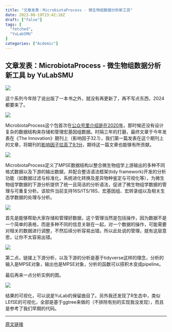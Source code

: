 ```yaml
---
title: "文章发表：MicrobiotaProcess - 微生物组数据分析新工具"
date: 2023-08-19T23:42:18Z
draft: ["false"]
tags: [
  "fetched",
  "YuLabSMU"
]
categories: ["Acdemic"]
---
```

文章发表：MicrobiotaProcess - 微生物组数据分析新工具 by YuLabSMU
------
<div><p data-mpa-powered-by="yiban.io"><a target="_blank" href="https://mp.weixin.qq.com/mp/appmsgalbum?action=getalbum&amp;__biz=MzI5NjUyNzkxMg==&amp;scene=1&amp;album_id=1300603819033788419&amp;count=3#wechat_redirect" textvalue="你已选中了添加链接的内容" linktype="text" imgurl="" imgdata="null" tab="innerlink" data-linktype="1"><span><img data-backh="459" data-backw="578" data-galleryid="" data-ratio="0.7944444444444444" data-s="300,640" data-src="https://mmbiz.qpic.cn/mmbiz_png/MPBFtnFrw4lp1XXwtESAapcFmpa8zDxP4atexLAgKxfuJ1iaRPREUibM370PAibIibZXg6DRrG3tcgAWY6LNfThdtw/640?wx_fmt=png" data-type="png" data-w="1080" src="https://mmbiz.qpic.cn/mmbiz_png/MPBFtnFrw4lp1XXwtESAapcFmpa8zDxP4atexLAgKxfuJ1iaRPREUibM370PAibIibZXg6DRrG3tcgAWY6LNfThdtw/640?wx_fmt=png"></span></a></p><p>这个系列今年除了说出版了一本书之外，就没有再更新了，再不写点东西，2024都要来了。</p><p><img data-galleryid="" data-ratio="0.18703703703703703" data-s="300,640" data-src="https://mmbiz.qpic.cn/mmbiz_png/MPBFtnFrw4lp1XXwtESAapcFmpa8zDxPQbZnZJoSbFSoOrzb409LyTl630jRHVV8HR59t3bHLvEibibzbibUUoUvg/640?wx_fmt=png" data-type="png" data-w="1080" src="https://mmbiz.qpic.cn/mmbiz_png/MPBFtnFrw4lp1XXwtESAapcFmpa8zDxPQbZnZJoSbFSoOrzb409LyTl630jRHVV8HR59t3bHLvEibibzbibUUoUvg/640?wx_fmt=png"></p><p>MicrobiotaProcess这个包首次在<a target="_blank" href="https://mp.weixin.qq.com/s?__biz=MzI5NjUyNzkxMg==&amp;mid=2247488952&amp;idx=1&amp;sn=e69c6cd2d568f996babe1e60fe6f082d&amp;chksm=ec43a4ffdb342de9be38cb141926fa975ddd44e5af628a0bcc0c08dc14da1ee3c5c270cf862b&amp;token=1658499130&amp;lang=zh_CN&amp;scene=21#wechat_redirect" textvalue="公众号里介绍是在2020年" linktype="text" imgurl="" imgdata="null" tab="innerlink" data-linktype="2">公众号里介绍是在2020年</a>，那时候还没有设计复杂的数据结构来存储和管理宏基因组数据。时隔三年的打磨，最终文章于今年发表在《The Innovation》期刊上（影响因子32.1），我们第一篇发表在这个期刊上的文章，将期刊的<a target="_blank" href="https://mp.weixin.qq.com/s?__biz=MzI5NjUyNzkxMg==&amp;mid=2247492973&amp;idx=1&amp;sn=940f042d278cf8c616754f1291204eae&amp;chksm=ec40542adb37dd3c4974d7eaf7e45357c9325f0cef8b9020b14de47461d4988bc42f2466c044&amp;token=1658499130&amp;lang=zh_CN&amp;scene=21#wechat_redirect" textvalue="影响因子拉高了9.1分" linktype="text" imgurl="" imgdata="null" tab="innerlink" data-linktype="2">影响因子拉高了9.1分</a>，期待这一篇文章也能够有所贡献。</p><p><a target="_blank" href="https://mp.weixin.qq.com/s?__biz=MzI5NjUyNzkxMg==&amp;mid=2247492593&amp;idx=1&amp;sn=b8737e606449a340abd0e0adb61ecb2d&amp;chksm=ec4052b6db37dba00cb69f36df453741857d79dfa3344927e86faf0ebc771592e6e8fb178c98&amp;token=1658499130&amp;lang=zh_CN&amp;scene=21#wechat_redirect" textvalue="你已选中了添加链接的内容" linktype="text" imgurl="" imgdata="null" tab="innerlink" data-linktype="1"><span><img data-backh="357" data-backw="578" data-ratio="0.6177829099307159" data-src="https://mmbiz.qpic.cn/sz_mmbiz_png/pLSicPHWwL6ZsnU2gpIovgGnboRkicaIicT0zx0FX7RibulXYhvf76ibyAgFjGaL1Vl7Vj5Iian5egIVjibhoqic7OAMnw/640?wx_fmt=png&amp;wxfrom=5&amp;wx_lazy=1&amp;wx_co=1" data-w="866" src="https://mmbiz.qpic.cn/sz_mmbiz_png/pLSicPHWwL6ZsnU2gpIovgGnboRkicaIicT0zx0FX7RibulXYhvf76ibyAgFjGaL1Vl7Vj5Iian5egIVjibhoqic7OAMnw/640?wx_fmt=png&amp;wxfrom=5&amp;wx_lazy=1&amp;wx_co=1"></span></a></p><p>MicrobiotaProcess定义了MPSE数据结构以整合微生物组学上游输出的多种不同格式数据以及下游的输出数据，并配合整洁语法框架(tidy framework)开发的分析功能（如数据过滤与标准化，系统进化转换及差异物种鉴定与可视化等），为微生物组学数据的下游分析提供了统一且简洁的分析语法，促进了微生物组学数据的管理与可重复分析。该软件当前支持16S/ITS/18S、宏基因组、宏转录组以及相关生态学数据的处理与分析。</p><p><img data-ratio="0.8914549653579676" data-src="https://mmbiz.qpic.cn/sz_mmbiz_png/pLSicPHWwL6ZsnU2gpIovgGnboRkicaIicTMxSuw0mGwfJIkMqlFiajuTxyDgNEws93JXTqNicVMOtcEdspO6FcFh8Q/640?wx_fmt=png&amp;wxfrom=5&amp;wx_lazy=1&amp;wx_co=1" data-w="866" src="https://mmbiz.qpic.cn/sz_mmbiz_png/pLSicPHWwL6ZsnU2gpIovgGnboRkicaIicTMxSuw0mGwfJIkMqlFiajuTxyDgNEws93JXTqNicVMOtcEdspO6FcFh8Q/640?wx_fmt=png&amp;wxfrom=5&amp;wx_lazy=1&amp;wx_co=1"></p><p>首先是能够帮助大家存储和管理好数据，这个管理当然是包括操作，因为数据不是一个简单的表格，而是多种不同的信息关联在一起，对一个数据的操作，可能需要对相关的数据进行调整，不然后续分析容易出错。所以此处说的管理，就有这层意思，让你不太容易出错。</p><p><img data-ratio="1.1859122401847575" data-src="https://mmbiz.qpic.cn/sz_mmbiz_png/pLSicPHWwL6ZsnU2gpIovgGnboRkicaIicTCUEu1iauXvj2MicHBdSBeTp3GzaYSEEjWn835SibqKjKM5ibpiaXolPoodg/640?wx_fmt=png&amp;wxfrom=5&amp;wx_lazy=1&amp;wx_co=1" data-w="866" src="https://mmbiz.qpic.cn/sz_mmbiz_png/pLSicPHWwL6ZsnU2gpIovgGnboRkicaIicTCUEu1iauXvj2MicHBdSBeTp3GzaYSEEjWn835SibqKjKM5ibpiaXolPoodg/640?wx_fmt=png&amp;wxfrom=5&amp;wx_lazy=1&amp;wx_co=1"></p><p>第二点，链接上下游分析，以及下游的分析是基于tidyverse这样的理念，分析的输入是MPSE对象，输出也是MPSE对象，分析的函数可以搭积木变成pipeline。</p><p>最后再来一点分析实例的图。<br></p><p><img data-ratio="1.0866050808314087" data-src="https://mmbiz.qpic.cn/sz_mmbiz_png/pLSicPHWwL6ZsnU2gpIovgGnboRkicaIicTCJDOAaZCu66icMGGAlX863XLbXJUdJFhUEInUZKQOjp2nmZXx13OmWw/640?wx_fmt=png&amp;wxfrom=5&amp;wx_lazy=1&amp;wx_co=1" data-w="866" src="https://mmbiz.qpic.cn/sz_mmbiz_png/pLSicPHWwL6ZsnU2gpIovgGnboRkicaIicTCJDOAaZCu66icMGGAlX863XLbXJUdJFhUEInUZKQOjp2nmZXx13OmWw/640?wx_fmt=png&amp;wxfrom=5&amp;wx_lazy=1&amp;wx_co=1"></p><p><span>结果的</span><span>可视化，可以说是</span><span>YuLab的</span><span>保留</span><span>曲目了。</span><span>另外我还发现了R生态中，类</span><span>似</span><span>LEfS</span><span>E的</span><span>可</span><span>视化，全部</span><span>是</span><span>基于ggtree来做的（不排除有别的实现我没发</span><span>现</span><span>）</span><span>，</span><span>而且是参考了我们</span><span>早期的</span><span>代码</span><span>。</span></p><section><mp-common-videosnap data-pluginname="mpvideosnap" data-url="https://findermp.video.qq.com/251/20304/stodownload?encfilekey=rjD5jyTuFrIpZ2ibE8T7YmwgiahniaXswqzrrIAxS3YFF2I7icEGptPXeBr0CVqpURg2cEqe29MQsJHlApvUVuhU4tqAgbAuWfFJxsQT1LhibicHPGQJLBLiaNyVg&amp;bizid=1023&amp;dotrans=0&amp;hy=SH&amp;idx=1&amp;m=&amp;scene=0&amp;token=AxricY7RBHdUTAHDVKaINxt1w0Lkib77mpKruQPzteF2ZSiahYcgSYyVd2of28xFXQZGVddOT91r5Q" data-headimgurl="http://wx.qlogo.cn/finderhead/Q3auHgzwzM4pLNwCWDoGvbC20XSuja5GWJJYQLHCz2u01ys0r5JhmA/0" data-username="v2_060000231003b20faec8c7e58b19cbd5c90cea33b077d7f377a0b8bad0c4884dfda366c91891@finder" data-nickname="TheInnovation创新" data-desc="基于tidy framework的微生物组学数据管理与挖掘软件包" data-nonceid="1823255765737295491" data-type="video" data-mediatype="undefined" data-authiconurl="https://dldir1v6.qq.com/weixin/checkresupdate/icons_filled_channels_authentication_enterprise_a2658032368245639e666fb11533a600.png" data-from="new" data-width="1920" data-height="1080" data-id="export/UzFfAgtgekIEAQAAAAAAZCohfDZORgAAAAstQy6ubaLX4KHWvLEZgBPEsaIQFwMYQpuHzNPgMIvd-YX-5CWGyj-C6D2VTC0O" data-isdisabled="0" data-errortips=""></mp-common-videosnap></section><p><mp-style-type data-value="3"></mp-style-type></p></div>  
<hr>
<a href="https://mp.weixin.qq.com/s/J5FXhlv45uq3tJplIwB80A",target="_blank" rel="noopener noreferrer">原文链接</a>
